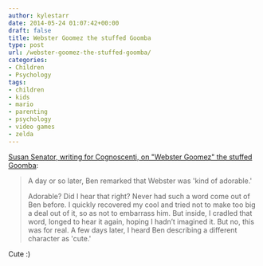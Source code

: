 ```yaml
---
author: kylestarr
date: 2014-05-24 01:07:42+00:00
draft: false
title: Webster Goomez the stuffed Goomba
type: post
url: /webster-goomez-the-stuffed-goomba/
categories:
- Children
- Psychology
tags:
- children
- kids
- mario
- parenting
- psychology
- video games
- zelda
---
```


[Susan Senator, writing for Cognoscenti, on "Webster Goomez" the stuffed Goomba](http://cognoscenti.wbur.org/2014/05/23/the-sometimes-surprising-effects-of-video-games):

> A day or so later, Ben remarked that Webster was 'kind of adorable.'
>
> Adorable? Did I hear that right? Never had such a word come out of Ben before. I quickly recovered my cool and tried not to make too big a deal out of it, so as not to embarrass him. But inside, I cradled that word, longed to hear it again, hoping I hadn’t imagined it. But no, this was for real. A few days later, I heard Ben describing a different character as 'cute.'

Cute :)
